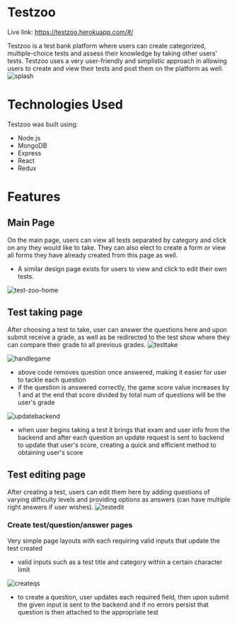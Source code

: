 # Testzoo
Live link: https://testzoo.herokuapp.com/#/

Testzoo is a test bank platform where users can create categorized, multiple-choice tests and assess their knowledge by taking other users' tests. Testzoo uses a very user-friendly and simplistic approach in allowing users to create and view their tests and post them on the platform as well.
![splash](https://user-images.githubusercontent.com/58091313/79033626-8d8d1180-7b64-11ea-9a54-19431e34361b.png)

# Technologies Used
Testzoo was built using:
- Node.js
- MongoDB
- Express
- React
- Redux

# Features
## Main Page
On the main page, users can view all tests separated by category and click on any they would like to take. They can also elect to create a form or view all forms they have already created from this page as well.
- A similar design page exists for users to view and click to edit their own tests.

![test-zoo-home](https://user-images.githubusercontent.com/58091313/78843392-8a085780-79b7-11ea-93b2-657b096d92e5.png)

## Test taking page
After choosing a test to take, user can answer the questions here and upon submit receive a grade, as well as be redirected to the test show where they can compare their grade to all previous grades.
![testtake](https://user-images.githubusercontent.com/58091313/79033477-73066880-7b63-11ea-975c-be8cf59455c0.png)

![handlegame](https://user-images.githubusercontent.com/58091313/79409587-2d76e080-7f53-11ea-866a-de3c3ebb46fd.png)
- above code removes question once answered, making it easier for user to tackle each question
- if the question is answered correctly, the game score value increases by 1 and at the end that score divided by total num of questions will be the user's grade

![updatebackend](https://user-images.githubusercontent.com/58091313/79411627-23a3ac00-7f58-11ea-92a6-7901d2df34f9.png)
- when user begins taking a test it brings that exam and user info from the backend and after each question an update request is sent to backend to update that user's score, creating a quick and efficient method to obtaining user's score

## Test editing page
After creating a test, users can edit them here by adding questions of varying difficulty levels and providing options as answers (can have multiple right answers if user wishes).
![testedit](https://user-images.githubusercontent.com/58091313/79033501-8fa2a080-7b63-11ea-82fa-19aec8f27a5f.png)


### Create test/question/answer pages
Very simple page layouts with each requiring valid inputs that update the test created
- valid inputs such as a test title and category within a certain character limit

![createqs](https://user-images.githubusercontent.com/58091313/79412740-12a86a00-7f5b-11ea-8133-385de8269188.png)
- to create a question, user updates each required field, then upon submit the given input is sent to the backend and if no errors persist that question is then attached to the appropriate test 


